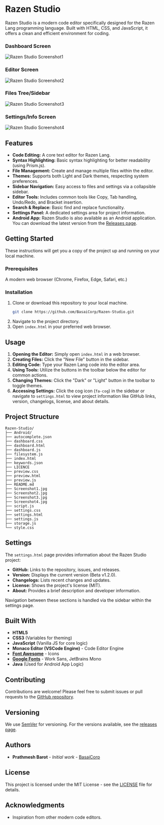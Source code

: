 # Razen Studio

Razen Studio is a modern code editor specifically designed for the Razen Lang programming language. Built with HTML, CSS, and JavaScript, it offers a clean and efficient environment for coding.


### Dashboard Screen
![Razen Studio Screenshot1](Screenshot3.jpg)

### Editor Screen 
![Razen Studio Screenshot2](Screenshot4.jpg)

### Files Tree/Sidebar
![Razen Studio Screenshot3](Screenshot2.jpg)

### Settings/Info Screen
![Razen Studio Screenshot4](Screenshot1.jpg)


## Features

*   **Code Editing:** A core text editor for Razen Lang.
*   **Syntax Highlighting:** Basic syntax highlighting for better readability (using Prism.js).
*   **File Management:** Create and manage multiple files within the editor.
*   **Themes:** Supports both Light and Dark themes, respecting system preferences.
*   **Sidebar Navigation:** Easy access to files and settings via a collapsible sidebar.
*   **Editor Tools:** Includes common tools like Copy, Tab handling, Undo/Redo, and Bracket insertion.
*   **Search & Replace:** Basic find and replace functionality.
*   **Settings Panel:** A dedicated settings area for project information.
*   **Android App:** Razen Studio is also available as an Android application. You can download the latest version from the [Releases page](https://github.com/BasaiCorp/Razen-Studio/releases).

## Getting Started

These instructions will get you a copy of the project up and running on your local machine.

### Prerequisites

A modern web browser (Chrome, Firefox, Edge, Safari, etc.)

### Installation

1.  Clone or download this repository to your local machine.
    ```bash
    git clone https://github.com/BasaiCorp/Razen-Studio.git
    ```
2.  Navigate to the project directory.
3.  Open `index.html` in your preferred web browser.

## Usage

1.  **Opening the Editor:** Simply open `index.html` in a web browser.
2.  **Creating Files:** Click the "New File" button in the sidebar.
3.  **Editing Code:** Type your Razen Lang code into the editor area.
4.  **Using Tools:** Utilize the buttons in the toolbar below the editor for common actions.
5.  **Changing Themes:** Click the "Dark" or "Light" button in the toolbar to toggle themes.
6.  **Accessing Settings:** Click the cog icon (`fa-cog`) in the sidebar or navigate to `settings.html` to view project information like GitHub links, version, changelogs, license, and about details.

## Project Structure

```
Razen-Studio/
├── Android/
├── autocomplete.json
├── dashboard.css
├── dashboard.html
├── dashboard.js
├── filesystem.js
├── index.html
├── keywords.json
├── LICENCE
├── preview.css
├── preview.html
├── preview.js
├── README.md
├── Screenshot1.jpg
├── Screenshot2.jpg
├── Screenshot3.jpg
├── Screenshot4.jpg
├── script.js
├── settings.css
├── settings.html
├── settings.js
├── storage.js
└── style.css
```

## Settings

The `settings.html` page provides information about the Razen Studio project:

*   **GitHub:** Links to the repository, issues, and releases.
*   **Version:** Displays the current version (Beta v1.2.0).
*   **Changelogs:** Lists recent changes and updates.
*   **License:** Shows the project's license (MIT).
*   **About:** Provides a brief description and developer information.

Navigation between these sections is handled via the sidebar within the settings page.  

## Built With

*   **HTML5**
*   **CSS3** (Variables for theming)
*   **JavaScript** (Vanilla JS for core logic)
*   **Monaco Editor (VSCode Engine)** - Code Editor Engine
*   **[Font Awesome](https://fontawesome.com/)** - Icons
*   **[Google Fonts](https://fonts.google.com/)** - Work Sans, JetBrains Mono
*   **Java** (Used for Android App Logic)

## Contributing

Contributions are welcome! Please feel free to submit issues or pull requests to the [GitHub repository](https://github.com/BasaiCorp/Razen-Studio).

## Versioning

We use [SemVer](http://semver.org/) for versioning. For the versions available, see the [releases page](https://github.com/BasaiCorp/Razen-Studio/releases).

## Authors

*   **Prathmesh Barot** - *Initial work* - [BasaiCorp](https://github.com/BasaiCorp)

## License

This project is licensed under the MIT License - see the [LICENSE](LICENCE) file for details.

## Acknowledgments

*   Inspiration from other modern code editors.